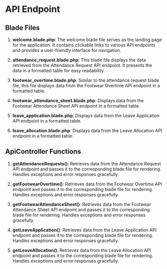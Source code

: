# API Endpoint

## Blade Files

1. **welcome.blade.php**: The welcome blade file serves as the landing page for the application. It contains clickable links to various API endpoints and provides a user-friendly interface for navigation.

2. **attendance_request.blade.php**: This blade file displays the data retrieved from the Attendance Request API endpoint. It presents the data in a formatted table for easy readability.

3. **footwear_overtime.blade.php**: Similar to the attendance request blade file, this file displays data from the Footwear Overtime API endpoint in a formatted table.

4. **footwear_attendance_sheet.blade.php**: Displays data from the Footwear Attendance Sheet API endpoint in a formatted table.

5. **leave_application.blade.php**: Displays data from the Leave Application API endpoint in a formatted table.

6. **leave_allocation.blade.php**: Displays data from the Leave Allocation API endpoint in a formatted table.

## ApiController Functions

1. **getAttendanceRequests()**: Retrieves data from the Attendance Request API endpoint and passes it to the corresponding blade file for rendering. Handles exceptions and error responses gracefully.

2. **getFootwearOvertime()**: Retrieves data from the Footwear Overtime API endpoint and passes it to the corresponding blade file for rendering. Handles exceptions and error responses gracefully.

3. **getFootwearAttendanceSheet()**: Retrieves data from the Footwear Attendance Sheet API endpoint and passes it to the corresponding blade file for rendering. Handles exceptions and error responses gracefully.

4. **getLeaveApplication()**: Retrieves data from the Leave Application API endpoint and passes it to the corresponding blade file for rendering. Handles exceptions and error responses gracefully.

5. **getLeaveAllocation()**: Retrieves data from the Leave Allocation API endpoint and passes it to the corresponding blade file for rendering. Handles exceptions and error responses gracefully.

